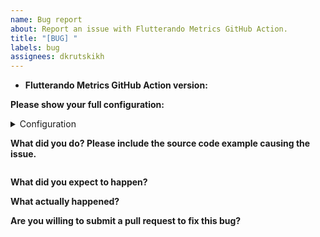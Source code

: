 ```yaml
---
name: Bug report
about: Report an issue with Flutterando Metrics GitHub Action.
title: "[BUG] "
labels: bug
assignees: dkrutskikh
---
```


<!--
    This template is for bug reports. If you want to to ask a question, improve existing rule or suggest a new one please use another template.
-->

* **Flutterando Metrics GitHub Action version:**

**Please show your full configuration:**

<details>

<summary>Configuration</summary>

<!-- Paste your configuration below: -->
```yaml

```

</details>

**What did you do? Please include the source code example causing the issue.**

<!-- Paste the source code below: -->
```dart

```

**What did you expect to happen?**

**What actually happened?**

**Are you willing to submit a pull request to fix this bug?**
